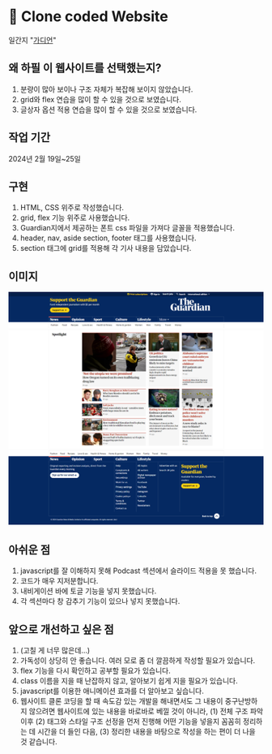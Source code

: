 # 👀 Clone coded Website
일간지 "[가디언](https://www.theguardian.com/international)"

## 왜 하필 이 웹사이트를 선택했는지?

1. 분량이 많아 보이나 구조 자체가 복잡해 보이지 않았습니다.
1. grid와 flex 연습을 많이 할 수 있을 것으로 보였습니다.
1. 글상자 옵션 적용 연습을 많이 할 수 있을 것으로 보였습니다.

## 작업 기간

2024년 2월 19일~25일

## 구현

1. HTML, CSS 위주로 작성했습니다.
1. grid, flex 기능 위주로 사용했습니다.
1. Guardian지에서 제공하는 폰트 css 파일을 가져다 글꼴을 적용했습니다.
1. header, nav, aside section, footer 태그를 사용했습니다.
1. section 태그에 grid를 적용해 각 기사 내용을 담았습니다.

## 이미지

![Header, Navigation bar, Aside](./README_preview/header_nav_aside.png)
![section](./README_preview/section.png)
![footer](./README_preview/footer.png)

## 아쉬운 점

1. javascript를 잘 이해하지 못해 Podcast 섹션에서 슬라이드 적용을 못 했습니다.
1. 코드가 매우 지저분합니다.
1. 내비게이션 바에 토글 기능을 넣지 못했습니다.
1. 각 섹션마다 창 감추기 기능이 있으나 넣지 못했습니다.

## 앞으로 개선하고 싶은 점

1. (고칠 게 너무 많은데...)
1. 가독성이 상당히 안 좋습니다. 여러 모로 좀 더 깔끔하게 작성할 필요가 있습니다.
1. flex 기능을 다시 확인하고 공부할 필요가 있습니다.
1. class 이름을 지을 때 난잡하지 않고, 알아보기 쉽게 지을 필요가 있습니다.
1. javascript를 이용한 애니메이션 효과를 더 알아보고 싶습니다.
1. 웹사이트 클론 코딩을 할 때 속도감 있는 개발을 해내면서도 그 내용이 중구난방하지 않으려면 웹사이트에 있는 내용을 바로바로 베낄 것이 아니라, (1) 전체 구조 파악 이후 (2) 태그와 스타일 구조 선정을 먼저 진행해 어떤 기능을 넣을지 꼼꼼히 정리하는 데 시간을 더 들인 다음, (3) 정리한 내용을 바탕으로 작성을 하는 편이 더 나을 것 같습니다.